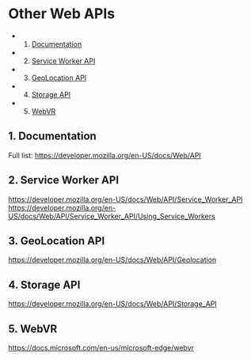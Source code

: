 # Other Web APIs

<!-- vscode-markdown-toc -->
* 1. [Documentation](#Documentation)
* 2. [Service Worker API](#ServiceWorkerAPI)
* 3. [GeoLocation API](#GeoLocationAPI)
* 4. [Storage API](#StorageAPI)
* 5. [WebVR](#WebVR)

<!-- vscode-markdown-toc-config
	numbering=true
	autoSave=true
	/vscode-markdown-toc-config -->
<!-- /vscode-markdown-toc -->

##  1. <a name='Documentation'></a>Documentation
Full list: <https://developer.mozilla.org/en-US/docs/Web/API>

##  2. <a name='ServiceWorkerAPI'></a>Service Worker API
https://developer.mozilla.org/en-US/docs/Web/API/Service_Worker_API
https://developer.mozilla.org/en-US/docs/Web/API/Service_Worker_API/Using_Service_Workers

##  3. <a name='GeoLocationAPI'></a>GeoLocation API
<https://developer.mozilla.org/en-US/docs/Web/API/Geolocation>

##  4. <a name='StorageAPI'></a>Storage API
<https://developer.mozilla.org/en-US/docs/Web/API/Storage_API>

##  5. <a name='WebVR'></a>WebVR
https://docs.microsoft.com/en-us/microsoft-edge/webvr


